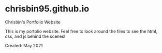 # chrisbin95.github.io
Chrisbin's Portfolio Website

This is my portolio website. Feel free to look around the files to see the html, css, and js behind the scenes!

Created: May 2021
